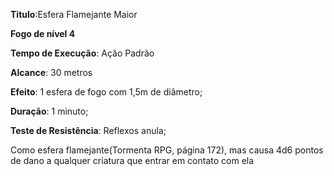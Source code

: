 **Titulo**:Esfera Flamejante Maior

**Fogo de nível 4**

**Tempo de Execução**: Ação Padrão

**Alcance**: 30 metros

**Efeito**:  1 esfera de fogo com 1,5m de diâmetro;

**Duração**: 1 minuto;

**Teste de Resistência**: Reflexos anula;

Como esfera flamejante(Tormenta 
RPG, página 172), mas causa 4d6 pontos 
de dano a qualquer criatura que entrar 
em contato com ela